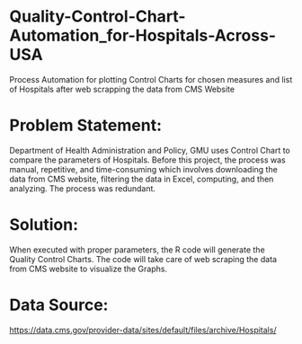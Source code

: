 # Quality-Control-Chart-Automation_for-Hospitals-Across-USA
Process Automation for plotting Control Charts for chosen measures and list of Hospitals after web scrapping the data from CMS Website

# Problem Statement:
Department of Health Administration and Policy, GMU uses Control Chart to compare the parameters of Hospitals. Before this project, the process was manual, repetitive, and time-consuming which involves downloading the data from CMS website, filtering the data in Excel, computing, and then analyzing. The process was redundant.

# Solution:
When executed with proper parameters, the R code will generate the Quality Control Charts. The code will take care of web scraping the data from CMS website to visualize the Graphs.

# Data Source:
https://data.cms.gov/provider-data/sites/default/files/archive/Hospitals/
